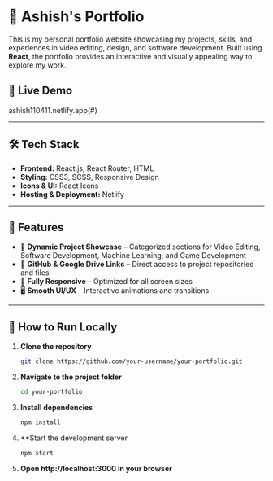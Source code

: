 # 🚀 Ashish's Portfolio  

This is my personal portfolio website showcasing my projects, skills, and experiences in video editing, design, and software development. Built using **React**, the portfolio provides an interactive and visually appealing way to explore my work.

## 🔗 Live Demo  
ashish110411.netlify.app(#) 

---

## 🛠 Tech Stack  
- **Frontend:** React.js, React Router, HTML 
- **Styling:** CSS3, SCSS, Responsive Design  
- **Icons & UI:** React Icons  
- **Hosting & Deployment:** Netlify  

---

## 📂 Features  
- 🎨 **Dynamic Project Showcase** – Categorized sections for Video Editing, Software Development, Machine Learning, and Game Development  
- 🔗 **GitHub & Google Drive Links** – Direct access to project repositories and files  
- 📱 **Fully Responsive** – Optimized for all screen sizes  
- 🖥 **Smooth UI/UX** – Interactive animations and transitions  

---

## 🚀 How to Run Locally  
1. **Clone the repository**  
   ```sh
   git clone https://github.com/your-username/your-portfolio.git
2. **Navigate to the project folder**  
   ```sh
   cd your-portfolio
3. **Install dependencies**  
   ```sh
   npm install
4. **Start the development server  
   ```sh
   npm start
5. **Open http://localhost:3000 in your browser**  
